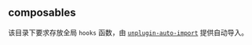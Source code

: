 ## composables

该目录下要求存放全局 `hooks` 函数，由 [`unplugin-auto-import`](https://github.com/antfu/unplugin-auto-import) 提供自动导入。
